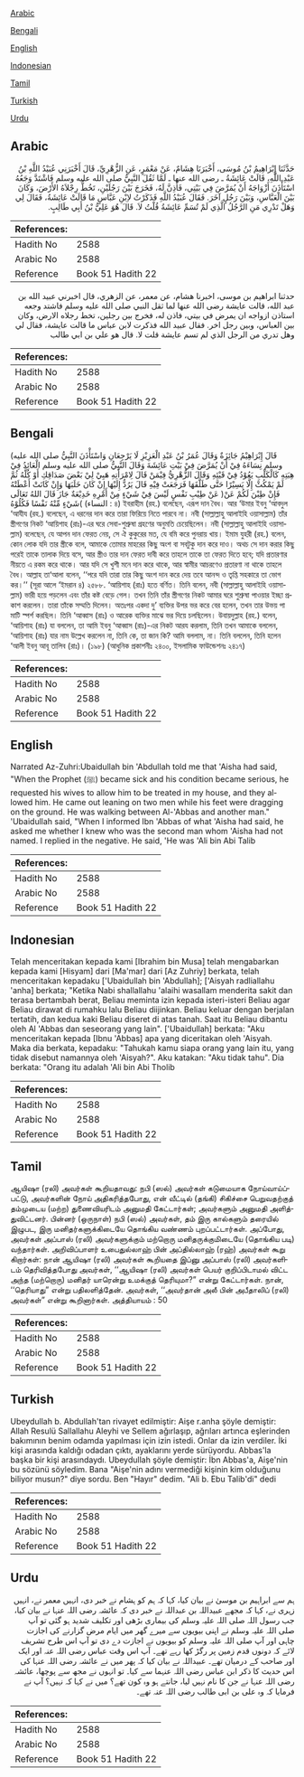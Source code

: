 [Arabic](#arabic)

[Bengali](#bengali)

[English](#english)

[Indonesian](#indonesian)

[Tamil](#tamil)

[Turkish](#turkish)

[Urdu](#urdu)

## Arabic


<div dir="rtl" lang="ar" style={{fontSize:'larger',backgroundColor:'#f8f9fa',padding:20}}>
حَدَّثَنَا إِبْرَاهِيمُ بْنُ مُوسَى، أَخْبَرَنَا هِشَامٌ، عَنْ مَعْمَرٍ، عَنِ الزُّهْرِيِّ، قَالَ أَخْبَرَنِي عُبَيْدُ اللَّهِ بْنُ عَبْدِ اللَّهِ، قَالَتْ عَائِشَةُ ـ رضى الله عنها ـ لَمَّا ثَقُلَ النَّبِيُّ صلى الله عليه وسلم فَاشْتَدَّ وَجَعُهُ اسْتَأْذَنَ أَزْوَاجَهُ أَنْ يُمَرَّضَ فِي بَيْتِي، فَأَذِنَّ لَهُ، فَخَرَجَ بَيْنَ رَجُلَيْنِ، تَخُطُّ رِجْلاَهُ الأَرْضَ، وَكَانَ بَيْنَ الْعَبَّاسِ، وَبَيْنَ رَجُلٍ آخَرَ‏.‏ فَقَالَ عُبَيْدُ اللَّهِ فَذَكَرْتُ لاِبْنِ عَبَّاسٍ مَا قَالَتْ عَائِشَةُ، فَقَالَ لِي وَهَلْ تَدْرِي مَنِ الرَّجُلُ الَّذِي لَمْ تُسَمِّ عَائِشَةُ قُلْتُ لاَ‏.‏ قَالَ هُوَ عَلِيُّ بْنُ أَبِي طَالِبٍ‏.‏
</div>
<div style={{backgroundColor:'#f8f9fa',padding:20, marginBottom: 10}}><table> <thead> <tr> <th>References:</th> <th></th> </tr> </thead> <tbody><tr><td>Hadith No</td><td>2588</td></tr><tr><td>Arabic No</td><td>2588</td></tr><tr><td>Reference</td><td>Book 51 Hadith 22</td></tr></tbody></table></div>


<div dir="rtl" lang="ar" style={{fontSize:'larger',backgroundColor:'#f8f9fa',padding:20}}>
حدثنا ابراهيم بن موسى، اخبرنا هشام، عن معمر، عن الزهري، قال اخبرني عبيد الله بن عبد الله، قالت عايشة رضى الله عنها لما ثقل النبي صلى الله عليه وسلم فاشتد وجعه استاذن ازواجه ان يمرض في بيتي، فاذن له، فخرج بين رجلين، تخط رجلاه الارض، وكان بين العباس، وبين رجل اخر. فقال عبيد الله فذكرت لابن عباس ما قالت عايشة، فقال لي وهل تدري من الرجل الذي لم تسم عايشة قلت لا. قال هو علي بن ابي طالب
</div>
<div style={{backgroundColor:'#f8f9fa',padding:20, marginBottom: 10}}><table> <thead> <tr> <th>References:</th> <th></th> </tr> </thead> <tbody><tr><td>Hadith No</td><td>2588</td></tr><tr><td>Arabic No</td><td>2588</td></tr><tr><td>Reference</td><td>Book 51 Hadith 22</td></tr></tbody></table></div>

## Bengali


<div dir="ltr" lang="bn" style={{fontSize:'larger',backgroundColor:'#f8f9fa',padding:20}}>
(قَالَ إِبْرَاهِيْمُ جَائِزَةٌ وَقَالَ عُمَرُ بْنُ عَبْدِ الْعَزِيْزِ لَا يَرْجِعَانِ وَاسْتَأْذَنَ النَّبِيُّ صلى الله عليه وسلم نِسَاءَهُ فِيْ أَنْ يُمَرَّضَ فِيْ بَيْتِ عَائِشَةَ وَقَالَ النَّبِيُّ صلى الله عليه وسلم الْعَائِدُ فِيْ هِبَتِهِ كَالْكَلْبِ يَعُوْدُ فِيْ قَيْئِهِ وَقَالَ الزُّهْرِيُّ فِيْمَنْ قَالَ لِامْرَأَتِهِ هَبِيْ لِيْ بَعْضَ صَدَاقِكِ أَوْ كُلَّهُ ثُمَّ لَمْ يَمْكُثْ إِلَّا يَسِيْرًا حَتَّى طَلَّقَهَا فَرَجَعَتْ فِيْهِ قَالَ يَرُدُّ إِلَيْهَا إِنْ كَانَ خَلَبَهَا وَإِنْ كَانَتْ أَعْطَتْهُ عَنْ طِيْبِ نَفْسٍ لَيْسَ فِيْ شَيْءٍ مِنْ أَمْرِهِ خَدِيْعَةٌ جَازَ قَالَ اللهُ تَعَالَى )فَإِنْ طِبْنَ لَكُمْ عَنْ شَيْءٍ مِّنْهُ نَفْسًا فَكُلُوْهُ( (النساء : ৪) ইবরাহীম (রহ.) বলেছেন, এরূপ দান বৈধ। আর ‘উমার ইবনু ‘আবদুল ‘আযীয (রহ.) বলেছেন, এ ধরনের দান করে তারা ফিরিয়ে নিতে পারবে না। নবী (সাল্লাল্লাহু আলাইহি ওয়াসাল্লাম) তাঁর স্ত্রীগণের নিকট ‘আয়িশাহ (রাঃ)-এর ঘরে সেবা-শুশ্রুষা গ্রহণের অনুমতি চেয়েছিলেন। নবী (সাল্লাল্লাহু আলাইহি ওয়াসাল্লাম) বলেছেন, যে আপন দান ফেরত নেয়, সে ঐ কুকুরের মত, যে বমি করে পুনরায় খায়। ইমাম যুহরী (রহ.) বলেন, কোন লোক যদি তার স্ত্রীকে বলে, আমাকে তোমার মাহরের কিছু অংশ বা সবটুকু দান করে দাও। অথচ সে দান করার কিছু পরেই তাকে তালাক দিয়ে বসে, আর স্ত্রীও তার দান ফেরত দাবী করে তাহলে তাকে তা ফেরত দিতে হবে; যদি প্রতারণার নীয়তে এ রকম করে থাকে। আর যদি সে খুশী মনে দান করে থাকে, আর স্বামীর আচরণেও প্রতারণা না থাকে তাহলে বৈধ। আল্লাহ তা‘আলা বলেন, ‘‘পরে যদি তারা তার কিছু অংশ দান করে দেয় তবে আনন্দ ও তৃপ্তি সহকারে তা ভোগ কর।’’ (সূরা আলে ‘ইমরান ৪) ২৫৮৮. ‘আয়িশাহ (রাঃ) হতে বর্ণিত। তিনি বলেন, নবী (সাল্লাল্লাহু আলাইহি ওয়াসাল্লাম) ভারী হয়ে পড়লেন এবং তাঁর কষ্ট বেড়ে গেল। তখন তিনি তাঁর স্ত্রীগণের নিকট আমার ঘরে শুশ্রুষা পাওয়ার ইচ্ছা প্রকাশ করলেন। তারা তাঁকে সম্মতি দিলেন। অতঃপর একদা দু’ ব্যক্তির উপর ভর করে বের হলেন, তখন তার উভয় পা মাটি স্পর্শ করছিল। তিনি ‘আব্বাস (রাঃ) ও আরেক ব্যক্তির মাঝে ভর দিয়ে চলছিলেন। উবায়দুল্লাহ (রহ.) বলেন, ‘আয়িশাহ (রাঃ) যা বললেন, তা আমি ইবনু ‘আব্বাস (রাঃ)-এর নিকট আরয করলাম, তিনি তখন আমাকে বললেন, ‘আয়িশাহ (রাঃ) যার নাম উল্লেখ করলেন না, তিনি কে, তা জান কি? আমি বললাম, না। তিনি বললেন, তিনি হলেন ‘আলী ইবনু আবূ তালিব (রাঃ)। (১৯৮) (আধুনিক প্রকাশনীঃ ২৪০০, ইসলামিক ফাউন্ডেশনঃ ২৪১৭)
</div>
<div style={{backgroundColor:'#f8f9fa',padding:20, marginBottom: 10}}><table> <thead> <tr> <th>References:</th> <th></th> </tr> </thead> <tbody><tr><td>Hadith No</td><td>2588</td></tr><tr><td>Arabic No</td><td>2588</td></tr><tr><td>Reference</td><td>Book 51 Hadith 22</td></tr></tbody></table></div>

## English


<div dir="ltr" lang="en" style={{fontSize:'larger',backgroundColor:'#f8f9fa',padding:20}}>
Narrated Az-Zuhri:Ubaidullah bin 'Abdullah told me that 'Aisha had said, "When the Prophet (ﷺ) became sick and his condition became serious, he requested his wives to allow him to be treated in my house, and they allowed him. He came out leaning on two men while his feet were dragging on the ground. He was walking between Al-'Abbas and another man." 'Ubaidullah said, "When I informed Ibn 'Abbas of what 'Aisha had said, he asked me whether I knew who was the second man whom 'Aisha had not named. I replied in the negative. He said, 'He was 'Ali bin Abi Talib
</div>
<div style={{backgroundColor:'#f8f9fa',padding:20, marginBottom: 10}}><table> <thead> <tr> <th>References:</th> <th></th> </tr> </thead> <tbody><tr><td>Hadith No</td><td>2588</td></tr><tr><td>Arabic No</td><td>2588</td></tr><tr><td>Reference</td><td>Book 51 Hadith 22</td></tr></tbody></table></div>

## Indonesian


<div dir="ltr" lang="id" style={{fontSize:'larger',backgroundColor:'#f8f9fa',padding:20}}>
Telah menceritakan kepada kami [Ibrahim bin Musa] telah mengabarkan kepada kami [Hisyam] dari [Ma'mar] dari [Az Zuhriy] berkata, telah menceritakan kepadaku ['Ubaidullah bin 'Abdullah]; ['Aisyah radliallahu 'anha] berkata; "Ketika Nabi shallallahu 'alaihi wasallam menderita sakit dan terasa bertambah berat, Beliau meminta izin kepada isteri-isteri Beliau agar Beliau dirawat di rumahku lalu Beliau diijinkan. Beliau keluar dengan berjalan tertatih, dan kedua kaki Beliau diseret di atas tanah. Saat itu Beliau dibantu oleh Al 'Abbas dan seseorang yang lain". ['Ubaidullah] berkata: "Aku menceritakan kepada [Ibnu 'Abbas] apa yang diceritakan oleh 'Aisyah. Maka dia berkata, kepadaku: "Tahukah kamu siapa orang yang lain itu, yang tidak disebut namannya oleh 'Aisyah?". Aku katakan: "Aku tidak tahu". Dia berkata: "Orang itu adalah 'Ali bin Abi Tholib
</div>
<div style={{backgroundColor:'#f8f9fa',padding:20, marginBottom: 10}}><table> <thead> <tr> <th>References:</th> <th></th> </tr> </thead> <tbody><tr><td>Hadith No</td><td>2588</td></tr><tr><td>Arabic No</td><td>2588</td></tr><tr><td>Reference</td><td>Book 51 Hadith 22</td></tr></tbody></table></div>

## Tamil


<div dir="ltr" lang="ta" style={{fontSize:'larger',backgroundColor:'#f8f9fa',padding:20}}>
ஆயிஷா (ரலி) அவர்கள் கூறியதாவது: நபி (ஸல்) அவர்கள் கடுமையாக நோய்வாய்ப்பட்டு, அவர்களின் நோய் அதிகரித்தபோது, என் வீட்டில் (தங்கி) சிகிச்சை பெறுவதற்குத் தம்முடைய (மற்ற) துணைவியரிடம் அனுமதி கேட்டார்கள்; அவர்களும் அனுமதி அளித்துவிட்டனர். பின்னர் (ஒருநாள்) நபி (ஸல்) அவர்கள், தம் இரு கால்களும் தரையில் இழுபட, இரு மனிதர்களுக்கிடையே தொங்கிய வண்ணம் புறப்பட்டார்கள். அப்போது, அவர்கள் அப்பாஸ் (ரலி) அவர்களுக்கும் மற்றொரு மனிதருக்குமிடையே (தொங்கிய படி) வந்தார்கள். அறிவிப்பாளர் உபைதுல்லாஹ் பின் அப்தில்லாஹ் (ரஹ்) அவர்கள் கூறு கிறார்கள்: நான் ஆயிஷா (ரலி) அவர்கள் கூறியதை இப்னு அப்பாஸ் (ரலி) அவர்களிடம் தெரிவித்தபோது அவர்கள், ‘‘ஆயிஷா (ரலி) அவர்கள் பெயர் குறிப்பிடாமல் விட்ட அந்த (மற்றொரு) மனிதர் யாரென்று உமக்குத் தெரியுமா?” என்று கேட்டார்கள். நான், ‘‘தெரியாது” என்று பதிலளித்தேன். அவர்கள், ‘‘அவர்தான் அலீ பின் அபீதாலிப் (ரலி) அவர்கள்” என்று கூறினார்கள். அத்தியாயம் : 50
</div>
<div style={{backgroundColor:'#f8f9fa',padding:20, marginBottom: 10}}><table> <thead> <tr> <th>References:</th> <th></th> </tr> </thead> <tbody><tr><td>Hadith No</td><td>2588</td></tr><tr><td>Arabic No</td><td>2588</td></tr><tr><td>Reference</td><td>Book 51 Hadith 22</td></tr></tbody></table></div>

## Turkish


<div dir="ltr" lang="tr" style={{fontSize:'larger',backgroundColor:'#f8f9fa',padding:20}}>
Ubeydullah b. Abdullah'tan rivayet edilmiştir: Aişe r.anha şöyle demiştir: Allah Resulü Sallallahu Aleyhi ve Sellem ağırlaşıp, ağrıları artınca eşlerinden bakımının benim odamda yapılması için izin istedi. Onlar da izin verdiler. İki kişi arasında kaldığı odadan çıktı, ayaklarını yerde sürüyordu. Abbas'la başka bir kişi arasındaydı. Ubeydullah şöyle demiştir: İbn Abbas'a, Aişe'nin bu sözünü söyledim. Bana "Aişe'nin adını vermediği kişinin kim olduğunu biliyor musun?" diye sordu. Ben "Hayır" dedim. "Ali b. Ebu Talib'di" dedi
</div>
<div style={{backgroundColor:'#f8f9fa',padding:20, marginBottom: 10}}><table> <thead> <tr> <th>References:</th> <th></th> </tr> </thead> <tbody><tr><td>Hadith No</td><td>2588</td></tr><tr><td>Arabic No</td><td>2588</td></tr><tr><td>Reference</td><td>Book 51 Hadith 22</td></tr></tbody></table></div>

## Urdu


<div dir="rtl" lang="ur" style={{fontSize:'larger',backgroundColor:'#f8f9fa',padding:20}}>
ہم سے ابراہیم بن موسیٰ نے بیان کیا، کہا کہ ہم کو ہشام نے خبر دی، انہیں معمر نے، انہیں زہری نے، کہا کہ مجھے عبیداللہ بن عبداللہ نے خبر دی کہ عائشہ رضی اللہ عنہا نے بیان کیا، جب رسول اللہ صلی اللہ علیہ وسلم کی بیماری بڑھی اور تکلیف شدید ہو گئی تو آپ صلی اللہ علیہ وسلم نے اپنی بیویوں سے میرے گھر میں ایام مرض گزارنے کی اجازت چاہی اور آپ صلی اللہ علیہ وسلم کو بیویوں نے اجازت دے دی تو آپ اس طرح تشریف لائے کہ دونوں قدم زمین پر رگڑ کھا رہے تھے۔ آپ اس وقت عباس رضی اللہ عنہ اور ایک اور صاحب کے درمیان تھے۔ عبیداللہ نے بیان کیا کہ پھر میں نے عائشہ رضی اللہ عنہا کی اس حدیث کا ذکر ابن عباس رضی اللہ عنہما سے کیا۔ تو انہوں نے مجھ سے پوچھا، عائشہ رضی اللہ عنہا نے جن کا نام نہیں لیا، جانتے ہو وہ کون تھے؟ میں نے کہا کہ نہیں؟ آپ نے فرمایا کہ وہ علی بن ابی طالب رضی اللہ عنہ تھے۔
</div>
<div style={{backgroundColor:'#f8f9fa',padding:20, marginBottom: 10}}><table> <thead> <tr> <th>References:</th> <th></th> </tr> </thead> <tbody><tr><td>Hadith No</td><td>2588</td></tr><tr><td>Arabic No</td><td>2588</td></tr><tr><td>Reference</td><td>Book 51 Hadith 22</td></tr></tbody></table></div>